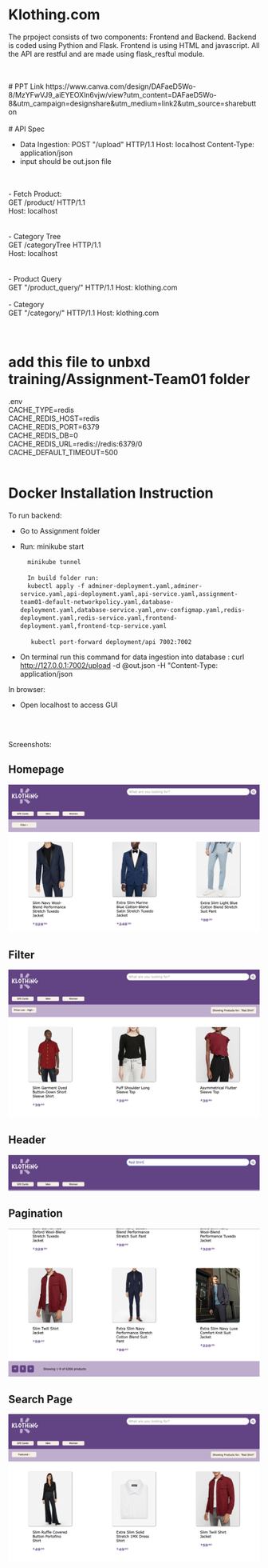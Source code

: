 # Klothing.com
The prpoject consists of two components: Frontend and Backend.
Backend is coded using Pythion and Flask.
Frontend is using HTML and javascript.
All the API are restful and are made using flask_resftul module.

<br>
<br>
# PPT Link
https://www.canva.com/design/DAFaeD5Wo-8/MzYFwVJ9_aiEYEOXln6vjw/view?utm_content=DAFaeD5Wo-8&utm_campaign=designshare&utm_medium=link2&utm_source=sharebutton

<br>
<br>
# API Spec

- Data Ingestion:
     POST 
    "/upload"  HTTP/1.1
    Host: localhost
    Content-Type: application/json
- input should be out.json file
<br>
<br>
- Fetch Product:<br>
    GET /product/<string:productId> HTTP/1.1<br>
    Host: localhost<br>
<br>
<br>
- Category Tree<br>
    GET /categoryTree HTTP/1.1<br>
    Host: localhost<br>
<br>
<br>
- Product Query<br>
     GET 
    "/product_query/<string:searchQuery>"  HTTP/1.1
    Host: klothing.com 
<br>
<br>
- Category <br>
    GET 
    "/category/<string:catId>"  HTTP/1.1
    Host: klothing.com 
<br>
<br>
<br>


# add this file to unbxd training/Assignment-Team01 folder
.env<br>
CACHE_TYPE=redis<br>
CACHE_REDIS_HOST=redis<br>
CACHE_REDIS_PORT=6379<br>
CACHE_REDIS_DB=0<br>
CACHE_REDIS_URL=redis://redis:6379/0<br>
CACHE_DEFAULT_TIMEOUT=500<br>
<br>

# Docker Installation Instruction
To run backend:
- Go to Assignment folder
- Run:  minikube start

        minikube tunnel

        In build folder run:
        kubectl apply -f adminer-deployment.yaml,adminer-service.yaml,api-deployment.yaml,api-service.yaml,assignment-team01-default-networkpolicy.yaml,database-deployment.yaml,database-service.yaml,env-configmap.yaml,redis-deployment.yaml,redis-service.yaml,frontend-deployment.yaml,frontend-tcp-service.yaml

         kubectl port-forward deployment/api 7002:7002

- On terminal run this command for data ingestion into database :
        curl http://127.0.0.1:7002/upload -d @out.json -H "Content-Type: application/json

In browser:
- Open localhost to access GUI
<br>
<br>


Screenshots:
<br>
## Homepage<br>
![Homepage](/Screenshots/Homepage.png)
<br>
## Filter
![Filter](Screenshots/Filter.png)
<br>
## Header
![Header](Screenshots/Header.png)
<br>
## Pagination
![Pagination](Screenshots/Pagination.png)
<br>
## Search Page
![Search Page](Screenshots/Products_after_query.png)
<br>











